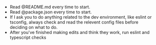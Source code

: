 - Read @README.md every time to start.
- Read @package.json every time to start.
- If I ask you to do anything related to the dev environment, like eslint or tsconfig, always check and read the relevent config files before deciding on what to do.
- After you've finished making edits and think they work, run eslint and typescript checks
